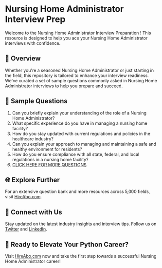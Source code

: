 # Nursing Home Administrator Interview Prep

Welcome to the Nursing Home Administrator Interview Preparation ! This resource is designed to help you ace your Nursing Home Administrator interviews with confidence.

## 🚀 Overview

Whether you're a seasoned Nursing Home Administrator or just starting in the field, this repository is tailored to enhance your interview readiness. We've curated a set of sample questions commonly asked in Nursing Home Administrator interviews to help you prepare and succeed.

## 📝 Sample Questions

1. Can you briefly explain your understanding of the role of a Nursing Home Administrator?
2. What specific experience do you have in managing a nursing home facility?
3. How do you stay updated with current regulations and policies in the healthcare industry?
4. Can you explain your approach to managing and maintaining a safe and healthy environment for residents?
5. How do you ensure compliance with all state, federal, and local regulations in a nursing home facility?
6. [CLICK HERE FOR MORE QUESTIONS](https://hireabo.com/job/2_4_9/Nursing%20Home%20Administrator)

## 🌐 Explore Further

For an extensive question bank and more resources across 5,000 fields, visit [HireAbo.com](https://www.hireabo.com).

## 📱 Connect with Us

Stay updated on the latest industry insights and interview tips. Follow us on [Twitter](https://twitter.com/hireabo) and [LinkedIn](https://www.linkedin.com/in/hire-abo-3609972a8/).

## 🚀 Ready to Elevate Your Python Career?

Visit [HireAbo.com](https://www.hireabo.com) now and take the first step towards a successful Nursing Home Administrator career!
